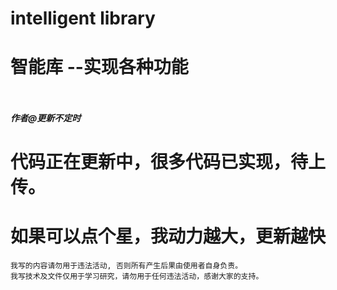 # intelligent library
# 智能库 --实现各种功能
```go


```

```python

```

##### 作者@更新不定时
# 代码正在更新中，很多代码已实现，待上传。
# 如果可以点个星，我动力越大，更新越快
```
我写的内容请勿用于违法活动, 否则所有产生后果由使用者自身负责。
我写技术及文件仅用于学习研究，请勿用于任何违法活动，感谢大家的支持。
```